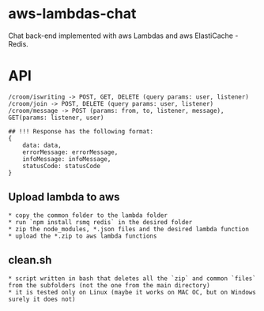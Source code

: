 # aws-lambdas-chat

Chat back-end implemented with aws Lambdas and aws ElastiCache - Redis.

# API
    /croom/iswriting -> POST, GET, DELETE (query params: user, listener)
    /croom/join -> POST, DELETE (query params: user, listener)
    /croom/message -> POST (params: from, to, listener, message), GET(params: listener, user)

    ## !!! Response has the following format: 
    {
        data: data,
        errorMessage: errorMessage,
        infoMessage: infoMessage,
        statusCode: statusCode
    }

## Upload lambda to aws
    * copy the common folder to the lambda folder
    * run `npm install rsmq redis` in the desired folder
    * zip the node_modules, *.json files and the desired lambda function 
    * upload the *.zip to aws lambda functions

## clean.sh
    * script written in bash that deletes all the `zip` and common `files` from the subfolders (not the one from the main directory)
    * it is tested only on Linux (maybe it works on MAC OC, but on Windows surely it does not)